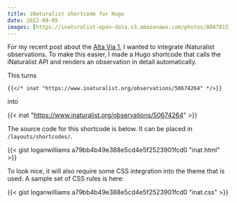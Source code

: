 ```yaml
---
title: iNaturalist shortcode for Hugo
date: 2022-09-05
images: [https://inaturalist-open-data.s3.amazonaws.com/photos/80478157/large.jpeg]
---
```


For my recent post about the [Alta Via 1](/2022/09/04/alta-via-n.-1/), I wanted to integrate iNaturalist observations. To make this easier, I made a Hugo shortcode that calls the iNaturalist API and renders an observation in detail automatically.

This turns

`{{</* inat "https://www.inaturalist.org/observations/50674264" */>}}`

into

{{< inat "https://www.inaturalist.org/observations/50674264" >}}

The source code for this shortcode is below. It can be placed in `/layouts/shortcodes/`.

{{< gist loganwilliams a79bb4b49e388e5cd4e5f2523901fcd0 "inat.html" >}}

To look nice, it will also require some CSS integration into the theme that is used. A sample set of CSS rules is here:

{{< gist loganwilliams a79bb4b49e388e5cd4e5f2523901fcd0 "inat.css" >}}